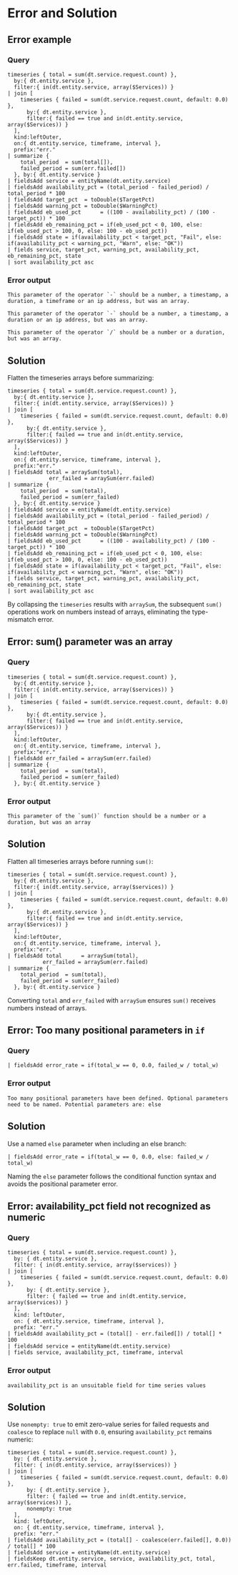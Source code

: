 # Error and Solution

## Error example

### Query

```dql
timeseries { total = sum(dt.service.request.count) },
  by:{ dt.entity.service },
  filter:{ in(dt.entity.service, array($Services)) }
| join [
    timeseries { failed = sum(dt.service.request.count, default: 0.0) },
      by:{ dt.entity.service },
      filter:{ failed == true and in(dt.entity.service, array($Services)) }
  ],
  kind:leftOuter,
  on:{ dt.entity.service, timeframe, interval },
  prefix:"err."
| summarize {
    total_period  = sum(total[]),
    failed_period = sum(err.failed[])
  }, by:{ dt.entity.service }
| fieldsAdd service = entityName(dt.entity.service)
| fieldsAdd availability_pct = (total_period - failed_period) / total_period * 100
| fieldsAdd target_pct  = toDouble($TargetPct)
| fieldsAdd warning_pct = toDouble($WarningPct)
| fieldsAdd eb_used_pct      = ((100 - availability_pct) / (100 - target_pct)) * 100
| fieldsAdd eb_remaining_pct = if(eb_used_pct < 0, 100, else: if(eb_used_pct > 100, 0, else: 100 - eb_used_pct))
| fieldsAdd state = if(availability_pct < target_pct, "Fail", else: if(availability_pct < warning_pct, "Warn", else: "OK"))
| fields service, target_pct, warning_pct, availability_pct, eb_remaining_pct, state
| sort availability_pct asc
```

### Error output

```
This parameter of the operator `-` should be a number, a timestamp, a duration, a timeframe or an ip address, but was an array.

This parameter of the operator `-` should be a number, a timestamp, a duration or an ip address, but was an array.

This parameter of the operator `/` should be a number or a duration, but was an array.
```

## Solution

Flatten the timeseries arrays before summarizing:

```dql
timeseries { total = sum(dt.service.request.count) },
  by:{ dt.entity.service },
  filter:{ in(dt.entity.service, array($Services)) }
| join [
    timeseries { failed = sum(dt.service.request.count, default: 0.0) },
      by:{ dt.entity.service },
      filter:{ failed == true and in(dt.entity.service, array($Services)) }
  ],
  kind:leftOuter,
  on:{ dt.entity.service, timeframe, interval },
  prefix:"err."
| fieldsAdd total = arraySum(total),
             err_failed = arraySum(err.failed)
| summarize {
    total_period  = sum(total),
    failed_period = sum(err_failed)
  }, by:{ dt.entity.service }
| fieldsAdd service = entityName(dt.entity.service)
| fieldsAdd availability_pct = (total_period - failed_period) / total_period * 100
| fieldsAdd target_pct  = toDouble($TargetPct)
| fieldsAdd warning_pct = toDouble($WarningPct)
| fieldsAdd eb_used_pct      = ((100 - availability_pct) / (100 - target_pct)) * 100
| fieldsAdd eb_remaining_pct = if(eb_used_pct < 0, 100, else: if(eb_used_pct > 100, 0, else: 100 - eb_used_pct))
| fieldsAdd state = if(availability_pct < target_pct, "Fail", else: if(availability_pct < warning_pct, "Warn", else: "OK"))
| fields service, target_pct, warning_pct, availability_pct, eb_remaining_pct, state
| sort availability_pct asc
```

By collapsing the `timeseries` results with `arraySum`, the subsequent `sum()` operations work on numbers instead of arrays, eliminating the type-mismatch error.


## Error: sum() parameter was an array

### Query

```dql
timeseries { total = sum(dt.service.request.count) },
  by:{ dt.entity.service },
  filter:{ in(dt.entity.service, array($services)) }
| join [
    timeseries { failed = sum(dt.service.request.count, default: 0.0) },
      by:{ dt.entity.service },
      filter:{ failed == true and in(dt.entity.service, array($Services)) }
  ],
  kind:leftOuter,
  on:{ dt.entity.service, timeframe, interval },
  prefix:"err."
| fieldsAdd err_failed = arraySum(err.failed)
| summarize {
    total_period  = sum(total),
    failed_period = sum(err_failed)
  }, by:{ dt.entity.service }
```

### Error output

```
This parameter of the `sum()` function should be a number or a duration, but was an array
```

## Solution

Flatten all timeseries arrays before running `sum()`:

```dql
timeseries { total = sum(dt.service.request.count) },
  by:{ dt.entity.service },
  filter:{ in(dt.entity.service, array($services)) }
| join [
    timeseries { failed = sum(dt.service.request.count, default: 0.0) },
      by:{ dt.entity.service },
      filter:{ failed == true and in(dt.entity.service, array($Services)) }
  ],
  kind:leftOuter,
  on:{ dt.entity.service, timeframe, interval },
  prefix:"err."
| fieldsAdd total      = arraySum(total),
           err_failed = arraySum(err.failed)
| summarize {
    total_period  = sum(total),
    failed_period = sum(err_failed)
  }, by:{ dt.entity.service }
```

Converting `total` and `err_failed` with `arraySum` ensures `sum()` receives numbers instead of arrays.



## Error: Too many positional parameters in `if`

### Query

```dql
| fieldsAdd error_rate = if(total_w == 0, 0.0, failed_w / total_w)
```

### Error output

```
Too many positional parameters have been defined. Optional parameters need to be named. Potential parameters are: else
```

## Solution

Use a named `else` parameter when including an else branch:

```dql
| fieldsAdd error_rate = if(total_w == 0, 0.0, else: failed_w / total_w)
```

Naming the `else` parameter follows the conditional function syntax and avoids the positional parameter error.

## Error: availability_pct field not recognized as numeric

### Query

```dql
timeseries { total = sum(dt.service.request.count) },
  by: { dt.entity.service },
  filter: { in(dt.entity.service, array($services)) }
| join [
    timeseries { failed = sum(dt.service.request.count, default: 0.0) },
      by: { dt.entity.service },
      filter: { failed == true and in(dt.entity.service, array($services)) }
  ],
  kind: leftOuter,
  on: { dt.entity.service, timeframe, interval },
  prefix: "err."
| fieldsAdd availability_pct = (total[] - err.failed[]) / total[] * 100
| fieldsAdd service = entityName(dt.entity.service)
| fields service, availability_pct, timeframe, interval
```

### Error output

```
availability_pct is an unsuitable field for time series values
```

## Solution

Use `nonempty: true` to emit zero-value series for failed requests and `coalesce` to replace `null` with `0.0`, ensuring `availability_pct` remains numeric:

```dql
timeseries { total = sum(dt.service.request.count) },
  by: { dt.entity.service },
  filter: { in(dt.entity.service, array($services)) }
| join [
    timeseries { failed = sum(dt.service.request.count, default: 0.0) },
      by: { dt.entity.service },
      filter: { failed == true and in(dt.entity.service, array($services)) },
      nonempty: true
  ],
  kind: leftOuter,
  on: { dt.entity.service, timeframe, interval },
  prefix: "err."
| fieldsAdd availability_pct = (total[] - coalesce(err.failed[], 0.0)) / total[] * 100
| fieldsAdd service = entityName(dt.entity.service)
| fieldsKeep dt.entity.service, service, availability_pct, total, err.failed, timeframe, interval
```
